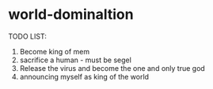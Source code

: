 # world-dominaltion
TODO LIST:
1. Become king of mem
2. sacrifice a human - must be segel
3. Release the virus and become the one and only true god
4. announcing myself as king of the world
